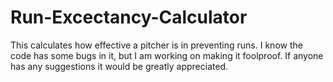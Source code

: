 # Run-Excectancy-Calculator
This calculates how effective a pitcher is in preventing runs. 
I know the code has some bugs in it, but I am working on making it foolproof. If anyone has any suggestions it would be greatly appreciated. 
